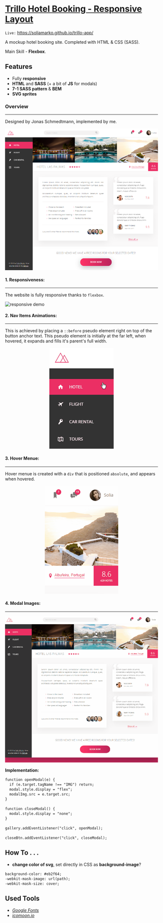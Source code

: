 # [Trillo Hotel Booking - Responsive Layout](https://soliamarko.github.io/trillo-app/ "Trillo Hotel Booking - Responsive Layout")

`Live:` https://soliamarko.github.io/trillo-app/

A mockup hotel booking site. Completed with HTML & CSS (SASS).

Main Skill - **Flexbox**.

## Features

- Fully **responsive**
- **HTML** and **SASS** (+ a bit of **JS** for modals)
- **7-1 SASS pattern** & **BEM**
- **SVG sprites**

### Overview

---

Designed by Jonas Schmedtmann, implemented by me.

![main overview](./README_assets/trillo-main.png "overview")

#### 1. Responsiveness:

---

The website is fully responsive thanks to `flexbox`.

![responsive demo](./README_assets/trillo-responosive.gif "responsive demo")

#### 2. Nav Items Animations:

---

This is achieved by placing a `::before` pseudo element right on top of the button anchor text. This pseudo element is initially at the far left, when hovered, it expands and fills it's parent's full width.

<p align="center" width="100%">
    <img alt="nav items animations" src="./README_assets/nav.gif"> 
</p>

#### 3. Hover Menue:

---

Hover menue is created with a `div` that is positioned `absolute`, and appears when hovered.

<p align="center" width="100%">
    <img alt="user nav menu" src="./README_assets/user-nav.gif"> 
</p>

#### 4. Modal Images:

---

![modal images](./README_assets/modal-images.gif "modal images")

**Implementation:**

```
function openModal(e) {
  if (e.target.tagName !== "IMG") return;
  modal.style.display = "flex";
  modalImg.src = e.target.src;
}

function closeModal() {
  modal.style.display = "none";
}

gallery.addEventListener("click", openModal);

closeBtn.addEventListener("click", closeModal);
```

## How To . . .

- **change color of svg**, set directly in CSS as **background-image**?

```
background-color: #eb2f64;
-webkit-mask-image: url(path);
-webkit-mask-size: cover;
```

## Used Tools

- _[Google Fonts](https://fonts.google.com/)_
- _[icomoon.io](https://icomoon.io/)_
